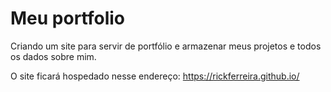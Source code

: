 # Meu portfolio

Criando um site para servir de portfólio e armazenar meus projetos e todos os dados sobre mim.

O site ficará hospedado nesse endereço: https://rickferreira.github.io/
